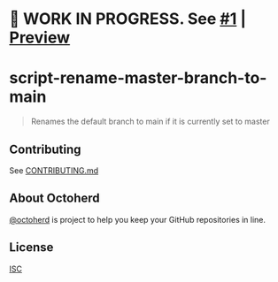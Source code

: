 # 🚧 WORK IN PROGRESS. See [#1](https://github.com/octoherd/script-rename-master-branch-to-main/pull/1) | [Preview](https://github.com/octoherd/script-rename-master-branch-to-main/tree/initial-version)

# script-rename-master-branch-to-main

> Renames the default branch to main if it is currently set to master

## Contributing

See [CONTRIBUTING.md](CONTRIBUTING.md)

## About Octoherd

[@octoherd](https://github.com/octoherd/) is project to help you keep your GitHub repositories in line.

## License

[ISC](LICENSE.md)
